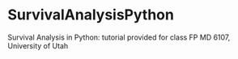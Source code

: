# SurvivalAnalysisPython
Survival Analysis in Python:  tutorial provided for class FP MD 6107, University of Utah
